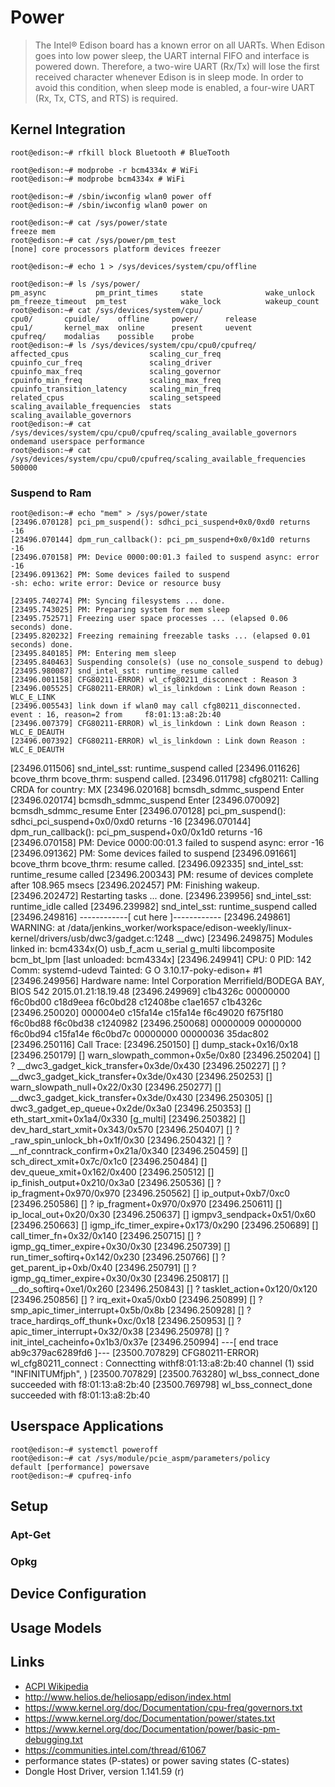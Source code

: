 Power
==

> The Intel® Edison board has a known error on all UARTs. When Edison goes into low power sleep, the UART internal FIFO and interface is powered down. Therefore, a two-wire UART (Rx/Tx) will lose the first received character whenever Edison is in sleep mode. In order to avoid this condition, when sleep mode is enabled, a four-wire UART (Rx, Tx, CTS, and RTS) is required.


## Kernel Integration

    
    root@edison:~# rfkill block Bluetooth # BlueTooth
    
    root@edison:~# modprobe -r bcm4334x # WiFi
    root@edison:~# modprobe bcm4334x # WiFi
    
    root@edison:~# /sbin/iwconfig wlan0 power off
    root@edison:~# /sbin/iwconfig wlan0 power on 
    
    root@edison:~# cat /sys/power/state 
    freeze mem
    root@edison:~# cat /sys/power/pm_test
    [none] core processors platform devices freezer

    root@edison:~# echo 1 > /sys/devices/system/cpu/offline 

    root@edison:~# ls /sys/power/
    pm_async           pm_print_times     state              wake_unlock
    pm_freeze_timeout  pm_test            wake_lock          wakeup_count
    root@edison:~# cat /sys/devices/system/cpu/     
    cpu0/       cpuidle/    offline     power/      release     
    cpu1/       kernel_max  online      present     uevent      
    cpufreq/    modalias    possible    probe
    root@edison:~# ls /sys/devices/system/cpu/cpu0/cpufreq/                         
    affected_cpus                  scaling_cur_freq
    cpuinfo_cur_freq               scaling_driver
    cpuinfo_max_freq               scaling_governor
    cpuinfo_min_freq               scaling_max_freq
    cpuinfo_transition_latency     scaling_min_freq
    related_cpus                   scaling_setspeed
    scaling_available_frequencies  stats
    scaling_available_governors
    root@edison:~# cat /sys/devices/system/cpu/cpu0/cpufreq/scaling_available_governors
    ondemand userspace performance
    root@edison:~# cat /sys/devices/system/cpu/cpu0/cpufreq/scaling_available_frequencies
    500000
    
### Suspend to Ram

    root@edison:~# echo "mem" > /sys/power/state
    [23496.070128] pci_pm_suspend(): sdhci_pci_suspend+0x0/0xd0 returns -16
    [23496.070144] dpm_run_callback(): pci_pm_suspend+0x0/0x1d0 returns -16
    [23496.070158] PM: Device 0000:00:01.3 failed to suspend async: error -16
    [23496.091362] PM: Some devices failed to suspend
    -sh: echo: write error: Device or resource busy
    
    [23495.740274] PM: Syncing filesystems ... done.
    [23495.743025] PM: Preparing system for mem sleep
    [23495.752571] Freezing user space processes ... (elapsed 0.06 seconds) done.
    [23495.820232] Freezing remaining freezable tasks ... (elapsed 0.01 seconds) done.
    [23495.840185] PM: Entering mem sleep
    [23495.840463] Suspending console(s) (use no_console_suspend to debug)
    [23495.980087] snd_intel_sst: runtime_resume called
    [23496.001158] CFG80211-ERROR) wl_cfg80211_disconnect : Reason 3
    [23496.005525] CFG80211-ERROR) wl_is_linkdown : Link down Reason : WLC_E_LINK
    [23496.005543] link down if wlan0 may call cfg80211_disconnected. event : 16, reason=2 from     f8:01:13:a8:2b:40
    [23496.007379] CFG80211-ERROR) wl_is_linkdown : Link down Reason : WLC_E_DEAUTH
    [23496.007392] CFG80211-ERROR) wl_is_linkdown : Link down Reason : WLC_E_DEAUTH
[23496.011506] snd_intel_sst: runtime_suspend called
[23496.011626] bcove_thrm bcove_thrm: suspend called.
[23496.011798] cfg80211: Calling CRDA for country: MX
[23496.020168] bcmsdh_sdmmc_suspend Enter
[23496.020174] bcmsdh_sdmmc_suspend Enter
[23496.070092] bcmsdh_sdmmc_resume Enter
[23496.070128] pci_pm_suspend(): sdhci_pci_suspend+0x0/0xd0 returns -16
[23496.070144] dpm_run_callback(): pci_pm_suspend+0x0/0x1d0 returns -16
[23496.070158] PM: Device 0000:00:01.3 failed to suspend async: error -16
[23496.091362] PM: Some devices failed to suspend
[23496.091661] bcove_thrm bcove_thrm: resume called.
[23496.092335] snd_intel_sst: runtime_resume called
[23496.200343] PM: resume of devices complete after 108.965 msecs
[23496.202457] PM: Finishing wakeup.
[23496.202472] Restarting tasks ... done.
[23496.239956] snd_intel_sst: runtime_idle called
[23496.239982] snd_intel_sst: runtime_suspend called
[23496.249816] ------------[ cut here ]------------
[23496.249861] WARNING: at /data/jenkins_worker/workspace/edison-weekly/linux-kernel/drivers/usb/dwc3/gadget.c:1248 __dwc)
[23496.249875] Modules linked in: bcm4334x(O) usb_f_acm u_serial g_multi libcomposite bcm_bt_lpm [last unloaded: bcm4334x]
[23496.249941] CPU: 0 PID: 142 Comm: systemd-udevd Tainted: G           O 3.10.17-poky-edison+ #1
[23496.249956] Hardware name: Intel Corporation Merrifield/BODEGA BAY, BIOS 542 2015.01.21:18.19.48
[23496.249969]  c1b4326c 00000000 f6c0bd00 c18d9eea f6c0bd28 c12408be c1ae1657 c1b4326c
[23496.250020]  000004e0 c15fa14e c15fa14e f6c49020 f675f180 f6c0bd88 f6c0bd38 c1240982
[23496.250068]  00000009 00000000 f6c0bd94 c15fa14e f6c0bd7c 00000000 00000036 35dac802
[23496.250116] Call Trace:
[23496.250150]  [<c18d9eea>] dump_stack+0x16/0x18
[23496.250179]  [<c12408be>] warn_slowpath_common+0x5e/0x80
[23496.250204]  [<c15fa14e>] ? __dwc3_gadget_kick_transfer+0x3de/0x430
[23496.250227]  [<c15fa14e>] ? __dwc3_gadget_kick_transfer+0x3de/0x430
[23496.250253]  [<c1240982>] warn_slowpath_null+0x22/0x30
[23496.250277]  [<c15fa14e>] __dwc3_gadget_kick_transfer+0x3de/0x430
[23496.250305]  [<c15fa47e>] dwc3_gadget_ep_queue+0x2de/0x3a0
[23496.250353]  [<f8906824>] eth_start_xmit+0x1a4/0x330 [g_multi]
[23496.250382]  [<c17411e3>] dev_hard_start_xmit+0x343/0x570
[23496.250407]  [<c18df22f>] ? _raw_spin_unlock_bh+0x1f/0x30
[23496.250432]  [<c176506a>] ? __nf_conntrack_confirm+0x21a/0x340
[23496.250459]  [<c175ad1c>] sch_direct_xmit+0x7c/0x1c0
[23496.250484]  [<c1741572>] dev_queue_xmit+0x162/0x400
[23496.250512]  [<c177a2e0>] ip_finish_output+0x210/0x3a0
[23496.250536]  [<c177a0d0>] ? ip_fragment+0x970/0x970
[23496.250562]  [<c177bb17>] ip_output+0xb7/0xc0
[23496.250586]  [<c177a0d0>] ? ip_fragment+0x970/0x970
[23496.250611]  [<c177b230>] ip_local_out+0x20/0x30
[23496.250637]  [<c17ac771>] igmpv3_sendpack+0x51/0x60
[23496.250663]  [<c17ad2c3>] igmp_ifc_timer_expire+0x173/0x290
[23496.250689]  [<c1250c02>] call_timer_fn+0x32/0x140
[23496.250715]  [<c17ad150>] ? igmp_gq_timer_expire+0x30/0x30
[23496.250739]  [<c1250e52>] run_timer_softirq+0x142/0x230
[23496.250766]  [<c1270ddb>] ? get_parent_ip+0xb/0x40
[23496.250791]  [<c17ad150>] ? igmp_gq_timer_expire+0x30/0x30
[23496.250817]  [<c1249251>] __do_softirq+0xe1/0x260
[23496.250843]  [<c1249170>] ? tasklet_action+0x120/0x120
[23496.250856]  <IRQ>  [<c1249555>] ? irq_exit+0xa5/0xb0
[23496.250899]  [<c18e535b>] ? smp_apic_timer_interrupt+0x5b/0x8b
[23496.250928]  [<c14d9ee4>] ? trace_hardirqs_off_thunk+0xc/0x18
[23496.250953]  [<c18dfc2a>] ? apic_timer_interrupt+0x32/0x38
[23496.250978]  [<c18d0000>] ? init_intel_cacheinfo+0x1b3/0x37e
[23496.250994] ---[ end trace ab9c379ac6289fd6 ]---
[23500.707829] CFG80211-ERROR) wl_cfg80211_connect : Connectting withf8:01:13:a8:2b:40 channel (1) ssid "INFINITUMfjph", )
[23500.707829] 
[23500.763280] wl_bss_connect_done succeeded with f8:01:13:a8:2b:40
[23500.769798] wl_bss_connect_done succeeded with f8:01:13:a8:2b:40





## Userspace Applications

    root@edison:~# systemctl poweroff
    root@edison:~# cat /sys/module/pcie_aspm/parameters/policy
    default [performance] powersave 
    root@edison:~# cpufreq-info

## Setup
### Apt-Get
### Opkg
## Device Configuration
## Usage Models
## Links

- [ACPI Wikipedia](https://en.wikipedia.org/wiki/Advanced_Configuration_and_Power_Interface)
- http://www.helios.de/heliosapp/edison/index.html
- https://www.kernel.org/doc/Documentation/cpu-freq/governors.txt
- https://www.kernel.org/doc/Documentation/power/states.txt
- https://www.kernel.org/doc/Documentation/power/basic-pm-debugging.txt
- https://communities.intel.com/thread/61067
- performance states (P-states) or power saving states (C-states)
- Dongle Host Driver, version 1.141.59 (r)